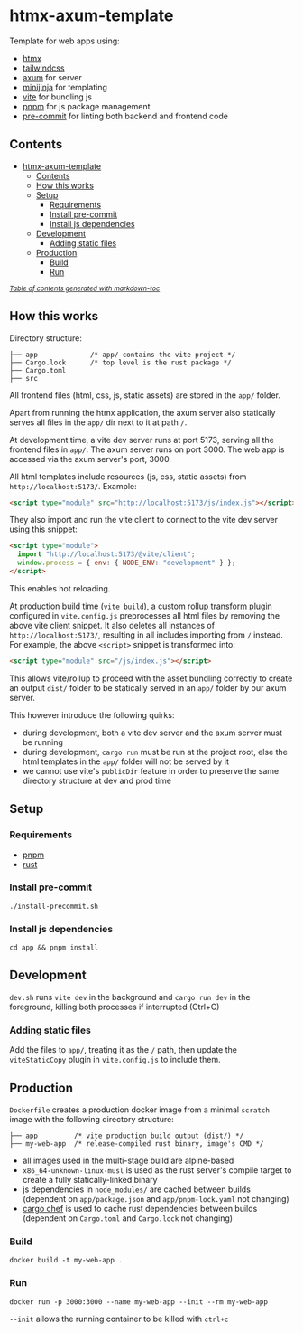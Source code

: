 # htmx-axum-template

Template for web apps using:

- [htmx](https://htmx.org)
- [tailwindcss](https://tailwindcss.com/)
- [axum](https://github.com/tokio-rs/axum) for server
- [minijinja](https://github.com/mitsuhiko/minijinja) for templating
- [vite](https://vitejs.dev/) for bundling js
- [pnpm](https://pnpm.io/) for js package management
- [pre-commit](https://pre-commit.com/) for linting both backend and frontend code

## Contents

- [htmx-axum-template](#htmx-axum-template)
  - [Contents](#contents)
  - [How this works](#how-this-works)
  - [Setup](#setup)
    - [Requirements](#requirements)
    - [Install pre-commit](#install-pre-commit)
    - [Install js dependencies](#install-js-dependencies)
  - [Development](#development)
    - [Adding static files](#adding-static-files)
  - [Production](#production)
    - [Build](#build)
    - [Run](#run)

<small><i><a href='http://ecotrust-canada.github.io/markdown-toc/'>Table of contents generated with markdown-toc</a></i></small>

## How this works

Directory structure:

```
├── app             /* app/ contains the vite project */
├── Cargo.lock      /* top level is the rust package */
├── Cargo.toml
├── src
```

All frontend files (html, css, js, static assets) are stored in the `app/` folder.

Apart from running the htmx application, the axum server also statically serves all files in the `app/` dir next to it at path `/`.

At development time, a vite dev server runs at port 5173, serving all the frontend files in `app/`. The axum server runs on port 3000. The web app is accessed via the axum server's port, 3000.

All html templates include resources (js, css, static assets) from `http://localhost:5173/`. Example:

```html
<script type="module" src="http://localhost:5173/js/index.js"></script>
```

They also import and run the vite client to connect to the vite dev server using this snippet:

```html
<script type="module">
  import "http://localhost:5173/@vite/client";
  window.process = { env: { NODE_ENV: "development" } };
</script>
```

This enables hot reloading.

At production build time (`vite build`), a custom [rollup transform plugin](https://rollupjs.org/plugin-development/#transform) configured in `vite.config.js` preprocesses all html files by removing the above vite client snippet. It also deletes all instances of `http://localhost:5173/`, resulting in all includes importing from `/` instead. For example, the above `<script>` snippet is transformed into:

```html
<script type="module" src="/js/index.js"></script>
```

This allows vite/rollup to proceed with the asset bundling correctly to create an output `dist/` folder to be statically served in an `app/` folder by our axum server.

This however introduce the following quirks:

- during development, both a vite dev server and the axum server must be running
- during development, `cargo run` must be run at the project root, else the html templates in the `app/` folder will not be served by it
- we cannot use vite's `publicDir` feature in order to preserve the same directory structure at dev and prod time

## Setup

### Requirements

- [pnpm](https://pnpm.io/installation)
- [rust](https://www.rust-lang.org/tools/install)

### Install pre-commit

`./install-precommit.sh`

### Install js dependencies

`cd app && pnpm install`

## Development

`dev.sh` runs `vite dev` in the background and `cargo run dev` in the foreground, killing both processes if interrupted (Ctrl+C)

### Adding static files

Add the files to `app/`, treating it as the `/` path, then update the `viteStaticCopy` plugin in `vite.config.js` to include them.

## Production

`Dockerfile` creates a production docker image from a minimal `scratch` image with the following directory structure:

```
├── app         /* vite production build output (dist/) */
├── my-web-app  /* release-compiled rust binary, image's CMD */
```

- all images used in the multi-stage build are alpine-based
- `x86_64-unknown-linux-musl` is used as the rust server's compile target to create a fully statically-linked binary
- js dependencies in `node_modules/` are cached between builds (dependent on `app/package.json` and `app/pnpm-lock.yaml` not changing)
- [cargo chef](https://github.com/LukeMathWalker/cargo-chef) is used to cache rust dependencies between builds (dependent on `Cargo.toml` and `Cargo.lock` not changing)

### Build

`docker build -t my-web-app .`

### Run

`docker run -p 3000:3000 --name my-web-app --init --rm my-web-app`

`--init` allows the running container to be killed with `ctrl+c`
